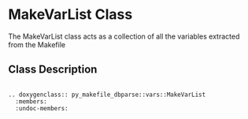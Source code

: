 # MakeVarList Class

The MakeVarList class acts as a collection of all the variables extracted from the Makefile

## Class Description

```eval_rst

.. doxygenclass:: py_makefile_dbparse::vars::MakeVarList
  :members:
  :undoc-members:

```
